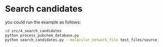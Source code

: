 # Search candidates

you could run the example as follows:

```sh
cd src/4_search_candidates
python process_pubchem_database.py
python search_candidates.py --molecular_network_file test_files/source_target_cor_edit.csv --pubchem_database_path ./pubchem_database.pk --candidates_folder ./candidates/
```